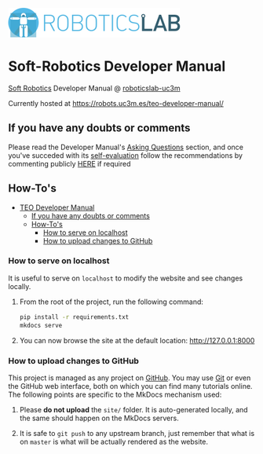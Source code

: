 [![roboticslab-uc3m logo](docs/fig/roboticslab-banner-350px.png)](https://github.com/roboticslab-uc3m)

# Soft-Robotics Developer Manual

[Soft Robotics](http://roboticslab.uc3m.es/roboticslab/researchtopic/soft-robotics) Developer Manual @ [roboticslab-uc3m](https://github.com/roboticslab-uc3m)

Currently hosted at <https://robots.uc3m.es/teo-developer-manual/>

## If you have any doubts or comments

Please read the Developer Manual's [Asking Questions](https://robots.uc3m.es/developer-manual/asking-questions.html) section, and once you've succeded with its [self-evaluation](https://robots.uc3m.es/developer-manual/asking-questions.html#self-evaluation-time) follow the recommendations by commenting publicly [HERE](https://github.com/roboticslab-uc3m/teo-developer-manual/issues/new) if required

## How-To's

- [TEO Developer Manual](#teo-developer-manual)
  - [If you have any doubts or comments](#if-you-have-any-doubts-or-comments)
  - [How-To's](#how-tos)
    - [How to serve on localhost](#how-to-serve-on-localhost)
    - [How to upload changes to GitHub](#how-to-upload-changes-to-github)

### How to serve on localhost

It is useful to serve on `localhost` to modify the website and see changes locally.

1. From the root of the project, run the following command:

   ```bash
   pip install -r requirements.txt
   mkdocs serve
   ```

1. You can now browse the site at the default location: <http://127.0.0.1:8000>

### How to upload changes to GitHub

This project is managed as any project on [GitHub](https://www.github.com). You may use [Git](https://git-scm.com) or even the GitHub web interface, both on which you can find many tutorials online. The following points are specific to the MkDocs mechanism used:

1. Please **do not upload** the `site/` folder. It is auto-generated locally, and the same should happen on the MkDocs servers.

1. It is safe to `git push` to any upstream branch, just remember that what is on `master` is what will be actually rendered as the website.
